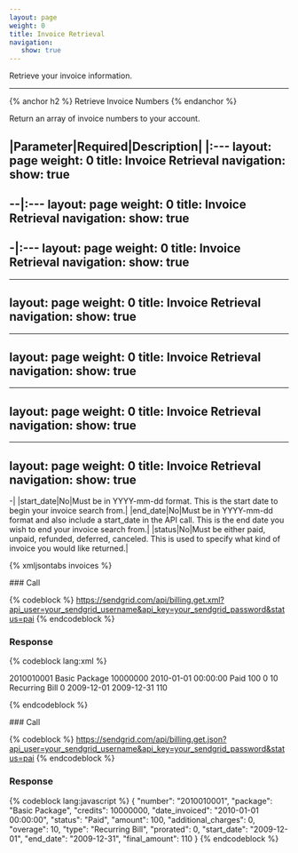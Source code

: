 ```yaml
---
layout: page
weight: 0
title: Invoice Retrieval
navigation:
   show: true
---
```


Retrieve your invoice information.

* * * * *


{% anchor h2 %} Retrieve Invoice Numbers {% endanchor %}


Return an array of invoice numbers to your account.

|Parameter|Required|Description|
|:---
layout: page
weight: 0
title: Invoice Retrieval
navigation:
   show: true
---
--|:---
layout: page
weight: 0
title: Invoice Retrieval
navigation:
   show: true
---
-|:---
layout: page
weight: 0
title: Invoice Retrieval
navigation:
   show: true
---
---
layout: page
weight: 0
title: Invoice Retrieval
navigation:
   show: true
---
---
layout: page
weight: 0
title: Invoice Retrieval
navigation:
   show: true
---
---
layout: page
weight: 0
title: Invoice Retrieval
navigation:
   show: true
---
---
layout: page
weight: 0
title: Invoice Retrieval
navigation:
   show: true
---
-|
|start_date|No|Must be in YYYY-mm-dd format. This is the start date to begin your invoice search from.|
|end_date|No|Must be in YYYY-mm-dd format and also include a start_date in the API call. This is the end date you wish to end your invoice search from.|
|status|No|Must be either paid, unpaid, refunded, deferred, canceled. This is used to specify what kind of invoice you would like returned.|

{% xmljsontabs invoices %}

<div markdown="1" class="tab-content">
<div markdown="1" class="tab-pane" id="invoices-xml">
### Call

{% codeblock %} https://sendgrid.com/api/billing.get.xml?api_user=your_sendgrid_username&api_key=your_sendgrid_password&status=pai {% endcodeblock %}

### Response


{% codeblock lang:xml %}
<?xml version="1.0" encoding="ISO-8859-1"?>

<invoices>
   <invoice>
      <number>2010010001</number>
      <package>Basic Package</package>
      <credits>10000000</credits>
      <date_invoiced>2010-01-01 00:00:00</date_invoiced>
      <status>Paid</status>
      <amount>100</amount>
      <additional_charges>0</additional_charges>
      <overage>10</overage>
      <type>Recurring Bill</type>
      <prorated>0</prorated>
      <start_date>2009-12-01</start_date>
      <end_date>2009-12-31</end_date>
      <final_amount>110</final_amount>
   </invoice>
</invoices>

{% endcodeblock %}


</div>
<div markdown="1" class="tab-pane active" id="invoices-json">
### Call

{% codeblock %} https://sendgrid.com/api/billing.get.json?api_user=your_sendgrid_username&api_key=your_sendgrid_password&status=pai {% endcodeblock %}

### Response


{% codeblock lang:javascript %}
{
  "number": "2010010001",
  "package": "Basic Package",
  "credits": 10000000,
  "date_invoiced": "2010-01-01 00:00:00",
  "status": "Paid",
  "amount": 100,
  "additional_charges": 0,
  "overage": 10,
  "type": "Recurring Bill",
  "prorated": 0,
  "start_date": "2009-12-01",
  "end_date": "2009-12-31",
  "final_amount": 110
}
{% endcodeblock %}


</div>
</div>

